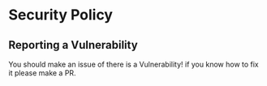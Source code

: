 # Security Policy

## Reporting a Vulnerability

You should make an issue of there is a Vulnerability! 
if you know how to fix it please make a PR.

